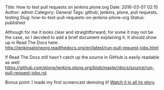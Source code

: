 Title: How to test pull requests on jenkins.plone.org
Date: 2016-03-07 02:15
Author: admin
Category: General
Tags: github, jenkins, plone, pull requests, testing
Slug: how-to-test-pull-requests-on-jenkins-plone-org
Status: published

Although for me it looks clear and straightforward, for some it may not be the case, so I decided to add a brief document explaining it. It should show up in Read The Docs here: <http://jenkinsploneorg.readthedocs.org/en/latest/run-pull-request-jobs.html>

If Read The Docs still hasn't catch up the source in GitHub is easily readable as well: <https://github.com/plone/jenkins.plone.org/blob/master/docs/source/run-pull-request-jobs.rst>

Bonus point: I made my first screencast demoing it! [Watch it in all its glory](https://youtu.be/mXs_OcJhjnU).
